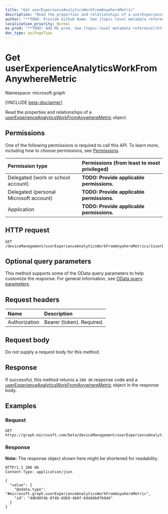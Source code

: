 ```yaml
---
title: "Get userExperienceAnalyticsWorkFromAnywhereMetric"
description: "Read the properties and relationships of a userExperienceAnalyticsWorkFromAnywhereMetric object."
author: "**TODO: Provide Github Name. See [topic-level metadata reference](https://msgo.azurewebsites.net/add/document/guidelines/metadata.html#topic-level-metadata)**"
localization_priority: Normal
ms.prod: "**TODO: Add MS prod. See [topic-level metadata reference](https://msgo.azurewebsites.net/add/document/guidelines/metadata.html#topic-level-metadata)**"
doc_type: apiPageType
---
```


# Get userExperienceAnalyticsWorkFromAnywhereMetric
Namespace: microsoft.graph

[!INCLUDE [beta-disclaimer](../../includes/beta-disclaimer.md)]

Read the properties and relationships of a [userExperienceAnalyticsWorkFromAnywhereMetric](../resources/intune-userexperienceanalyticsworkfromanywheremetric.md) object.

## Permissions
One of the following permissions is required to call this API. To learn more, including how to choose permissions, see [Permissions](/graph/permissions-reference).

|Permission type|Permissions (from least to most privileged)|
|:---|:---|
|Delegated (work or school account)|**TODO: Provide applicable permissions.**|
|Delegated (personal Microsoft account)|**TODO: Provide applicable permissions.**|
|Application|**TODO: Provide applicable permissions.**|

## HTTP request

<!-- {
  "blockType": "ignored"
}
-->
``` http
GET /deviceManagement/userExperienceAnalyticsWorkFromAnywhereMetrics/{userExperienceAnalyticsWorkFromAnywhereMetricId}
```

## Optional query parameters
This method supports some of the OData query parameters to help customize the response. For general information, see [OData query parameters](/graph/query-parameters).

## Request headers
|Name|Description|
|:---|:---|
|Authorization|Bearer {token}. Required.|

## Request body
Do not supply a request body for this method.

## Response

If successful, this method returns a `200 OK` response code and a [userExperienceAnalyticsWorkFromAnywhereMetric](../resources/intune-userexperienceanalyticsworkfromanywheremetric.md) object in the response body.

## Examples

### Request
<!-- {
  "blockType": "request",
  "name": "get_userexperienceanalyticsworkfromanywheremetric"
}
-->
``` http
GET https://graph.microsoft.com/beta/deviceManagement/userExperienceAnalyticsWorkFromAnywhereMetrics/{userExperienceAnalyticsWorkFromAnywhereMetricId}
```


### Response
**Note:** The response object shown here might be shortened for readability.
<!-- {
  "blockType": "response",
  "truncated": true,
  "@odata.type": "microsoft.graph.userExperienceAnalyticsWorkFromAnywhereMetric"
}
-->
``` http
HTTP/1.1 200 OK
Content-Type: application/json

{
  "value": {
    "@odata.type": "#microsoft.graph.userExperienceAnalyticsWorkFromAnywhereMetric",
    "id": "ddb90f4b-0f4b-ddb9-4b0f-b9dd4b0fb9dd"
  }
}
```

